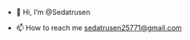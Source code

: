 - 👋 Hi, I’m @Sedatrusen


- 📫 How to reach me sedatrusen25771@gmail.com

<!---
Sedatrusen/Sedatrusen is a ✨ special ✨ repository because its `README.md` (this file) appears on your GitHub profile.
You can click the Preview link to take a look at your changes.
--->
